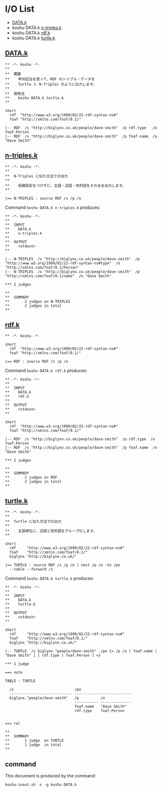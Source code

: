 # I/O List

- [DATA.k](#datak)
- koshu DATA.k [n-triples.k](#n-triplesk)
- koshu DATA.k [rdf.k](#rdfk)
- koshu DATA.k [turtle.k](#turtlek)



## [DATA.k](DATA.k)

```
** -*- koshu -*-
**
**  概要
**    甲州記法を使って、RDF のトリプル・データを
**    Turtle と N-Triples のように出力します。
**
**  使用法
**    koshu DATA.k turtle.k
**

short
  rdf  "http://www.w3.org/1999/02/22-rdf-syntax-ns#"
  foaf "http://xmlns.com/foaf/0.1/"

|-- RDF  /s "http://biglynx.co.uk/people/dave-smith"  /p rdf.type   /o foaf.Person
|-- RDF  /s "http://biglynx.co.uk/people/dave-smith"  /p foaf.name  /o "Dave Smith"
```



## [n-triples.k](n-triples.k)

```
** -*- koshu -*-
**
**  N-Triples に似た方法での出力
**
**    短縮設定をつけずに、主語・述語・目的語をそのまま出力します。
**

|== N-TRIPLES : source RDF /s /p /o
```

Command `koshu DATA.k n-triples.k` produces:

```
** -*- koshu -*-
**
**  INPUT
**    DATA.k
**    n-triples.k
**
**  OUTPUT
**    <stdout>
**

|-- N-TRIPLES  /s "http://biglynx.co.uk/people/dave-smith"  /p "http://www.w3.org/1999/02/22-rdf-syntax-ns#type"  /o "http://xmlns.com/foaf/0.1/Person"
|-- N-TRIPLES  /s "http://biglynx.co.uk/people/dave-smith"  /p "http://xmlns.com/foaf/0.1/name"  /o "Dave Smith"

*** 2 judges

**
**  SUMMARY
**       2 judges on N-TRIPLES
**       2 judges in total
**
```



## [rdf.k](rdf.k)

```
** -*- koshu -*-

short
  rdf  "http://www.w3.org/1999/02/22-rdf-syntax-ns#"
  foaf "http://xmlns.com/foaf/0.1/"

|== RDF : source RDF /s /p /o
```

Command `koshu DATA.k rdf.k` produces:

```
** -*- koshu -*-
**
**  INPUT
**    DATA.k
**    rdf.k
**
**  OUTPUT
**    <stdout>
**

short
  rdf  "http://www.w3.org/1999/02/22-rdf-syntax-ns#"
  foaf "http://xmlns.com/foaf/0.1/"

|-- RDF  /s "http://biglynx.co.uk/people/dave-smith"  /p rdf.type  /o foaf.Person
|-- RDF  /s "http://biglynx.co.uk/people/dave-smith"  /p foaf.name  /o "Dave Smith"

*** 2 judges

**
**  SUMMARY
**       2 judges on RDF
**       2 judges in total
**
```



## [turtle.k](turtle.k)

```
** -*- koshu -*-
**
**  Turtle に似た方法での出力
**
**    主語単位に、述語と目的語をグループ化します。
**

short
  rdf     "http://www.w3.org/1999/02/22-rdf-syntax-ns#"
  foaf    "http://xmlns.com/foaf/0.1/"
  biglynx "http://biglynx.co.uk/"

|== TURTLE : source RDF /s /p /o | nest /p /o -to /po
  --table --forward /s
```

Command `koshu DATA.k turtle.k` produces:

```
** -*- koshu -*-
**
**  INPUT
**    DATA.k
**    turtle.k
**
**  OUTPUT
**    <stdout>
**

short
  rdf     "http://www.w3.org/1999/02/22-rdf-syntax-ns#"
  foaf    "http://xmlns.com/foaf/0.1/"
  biglynx "http://biglynx.co.uk/"

|-- TURTLE  /s biglynx."people/dave-smith"  /po {= /p /o [ foaf.name | "Dave Smith" ] [ rdf.type | foaf.Person ] =}

*** 1 judge 

=== note

TABLE : TURTLE

  /s                            /po
  ----------------------------- --------------------------
  biglynx."people/dave-smith"   /p          /o
                                ----------- --------------
                                foaf.name   "Dave Smith"
                                rdf.type    foaf.Person
                                

=== rel

**
**  SUMMARY
**       1 judge  on TURTLE
**       1 judge  in total
**
```



## command

This document is produced by the command:

```
koshu-inout.sh -s -g koshu DATA.k
```
